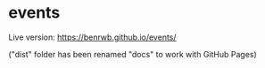 # events
Live version: https://benrwb.github.io/events/


("dist" folder has been renamed "docs" to work with GitHub Pages)